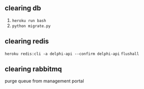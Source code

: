 ## clearing db

1. `heroku run bash`
2. `python migrate.py`

## clearing redis
`heroku redis:cli -a delphi-api --confirm delphi-api`
`flushall`

## clearing rabbitmq
purge queue from management portal
